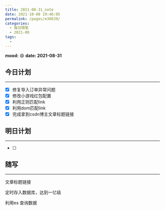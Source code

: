 ```yaml
---
title: 2021-08-31_note
date: 2021-10-08 19:46:05
permalink: /pages/e36639/
categories:
  - 每日随笔
  - 2021-08
tags:
  - 
---
```

**mood:** :smile:  																		**date: 2021-08-31**  
## 今日计划  
------
- [x]  修复导入订单异常问题
- [x]  修改小游戏红包配置
- [x]  利用正则匹配link
- [x]  利用dom匹配link
- [x]  完成拿到csdn博主文章标题链接
## 明日计划  
------
- [ ]  
## 随写 
------

文章标题链接

定时存入数据库，达到一亿级

利用es 查询数据

